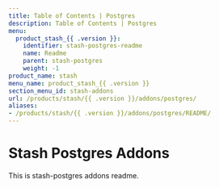 ```yaml
---
title: Table of Contents | Postgres
description: Table of Contents | Postgres
menu:
  product_stash_{{ .version }}:
    identifier: stash-postgres-readme
    name: Readme
    parent: stash-postgres
    weight: -1
product_name: stash
menu_name: product_stash_{{ .version }}
section_menu_id: stash-addons
url: /products/stash/{{ .version }}/addons/postgres/
aliases:
- /products/stash/{{ .version }}/addons/postgres/README/
---
```


# Stash Postgres Addons

This is stash-postgres addons readme.

